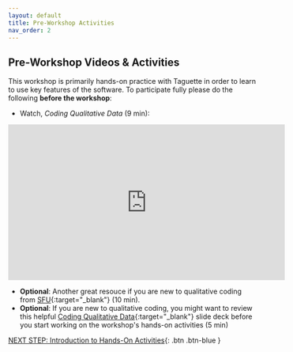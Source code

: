 ```yaml
---
layout: default
title: Pre-Workshop Activities
nav_order: 2
---
```

## Pre-Workshop Videos & Activities
This workshop is primarily hands-on practice with Taguette in order to learn to use key features of the software. To participate fully please do the following **before the workshop**:

- Watch, _Coding Qualitative Data_ (9 min):
<iframe width="560" height="315" src="https://www.youtube.com/embed/lYzhgMZii3o" title="YouTube video player" frameborder="0" allow="accelerometer; autoplay; clipboard-write; encrypted-media; gyroscope; picture-in-picture" allowfullscreen></iframe>

- **Optional**: Another great resouce if you are new to qualitative coding from [SFU](https://www.sfu.ca/~palys/Saldana-CodingManualForQualResearch-IntroToCodes&Coding.pdf){:target="_blank"} (10 min).
- **Optional**: If you are new to qualitative coding, you might want to review this helpful [Coding Qualitative Data](https://docs.google.com/presentation/d/1l6-NMZ4S64ZkuER_pjk4ORVYH4tq7GHl/){:target="_blank"} slide deck before you start working on the workshop's hands-on activities (5 min)

[NEXT STEP: Introduction to Hands-On Activities](activities-intro.html){: .btn .btn-blue }
